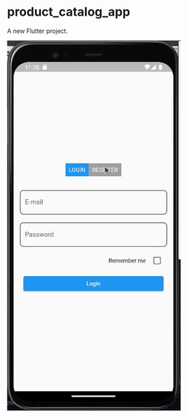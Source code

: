 # product_catalog_app

A new Flutter project.

![](https://github.com/volkanustekidag/product_catalog_app/blob/master/assets/ss.gif)
